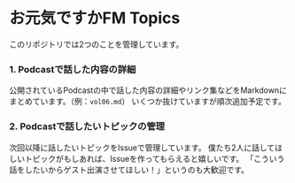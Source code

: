 # お元気ですかFM Topics

このリポジトリでは2つのことを管理しています。

### 1. Podcastで話した内容の詳細

公開されているPodcastの中で話した内容の詳細やリンク集などをMarkdownにまとめています。（例：`vol06.md`）
いくつか抜けていますが順次追加予定です。

### 2. Podcastで話したいトピックの管理

次回以降に話したいトピックをIssueで管理しています。
僕たち2人に話してほしいトピックがもしあれば、Issueを作ってもらえると嬉しいです。
「こういう話をしたいからゲスト出演させてほしい！」というのも大歓迎です。
